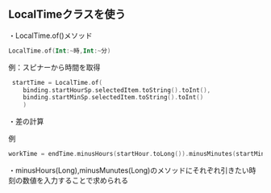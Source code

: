 ## LocalTimeクラスを使う

・LocalTime.of()メソッド

```kotlin
LocalTime.of(Int:~時,Int:~分)
```

例：スピナーから時間を取得

```kotlin
 startTime = LocalTime.of(
    binding.startHourSp.selectedItem.toString().toInt(),
    binding.startMinSp.selectedItem.toString().toInt()
    )
```

・差の計算

例

```kotlin
workTime = endTime.minusHours(startHour.toLong()).minusMinutes(startMinutes.toLong())
```

・minusHours(Long),minusMunutes(Long)のメソッドにそれぞれ引きたい時刻の数値を入力することで求められる
